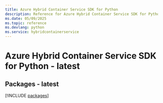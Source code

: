 ```yaml
---
title: Azure Hybrid Container Service SDK for Python
description: Reference for Azure Hybrid Container Service SDK for Python
ms.date: 05/09/2025
ms.topic: reference
ms.devlang: python
ms.service: hybridcontainerservice
---
```

# Azure Hybrid Container Service SDK for Python - latest
## Packages - latest
[!INCLUDE [packages](hybrid-container-service-index.md)]